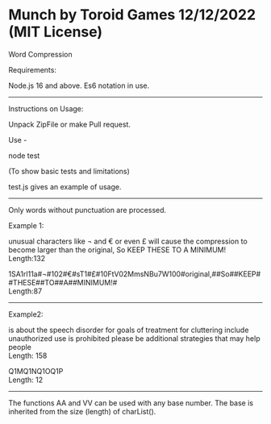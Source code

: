 # Munch by Toroid Games 12/12/2022 (MIT License)
Word Compression

Requirements:

Node.js 16 and above. Es6 notation in use.

_______________________________________________________________________________________________________________________________________________________________________
Instructions on Usage:

Unpack ZipFile or make Pull request.

Use - 

node test

(To show basic tests and limitations)

test.js gives an example of usage.

_______________________________________________________________________________________________________________________________________________________________________
Only words without punctuation are processed.

Example 1:

unusual characters like ¬ and € or even £ will cause the compression to become larger than the original, So KEEP THESE TO A MINIMUM!  
Length:132

1SA1rl11a#¬#102#€#sT1#£#10FtV02MmsNBu7W100#original,##So##KEEP##THESE##TO##A##MINIMUM!#  
Length:87
_______________________________________________________________________________________________________________________________________________________________________

Example2:

is about the speech disorder for goals of treatment for cluttering include unauthorized use is prohibited please be additional strategies that may help people  
Length: 158


Q1MQ1NQ1OQ1P  
Length: 12
_______________________________________________________________________________________________________________________________________________________________________

The functions AA and VV can be used with any base number. The base is inherited from the size (length) of charList().
